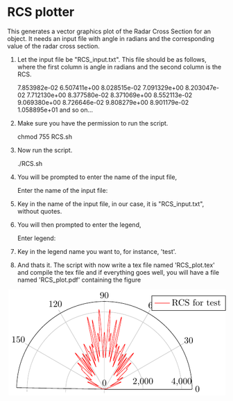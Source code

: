 RCS plotter
===========

This generates a vector graphics plot of the Radar Cross Section for an object. It needs an input file with angle in radians and the corresponding value of the radar cross section.

1) Let the input file be "RCS_input.txt". This file should be as follows, where the first column is angle in radians and the second column is the RCS.

	7.853982e-02 	 6.507411e+00 
	8.028515e-02 	 7.091329e+00 
	8.203047e-02 	 7.712130e+00 
	8.377580e-02 	 8.371069e+00 
	8.552113e-02 	 9.069380e+00 
	8.726646e-02 	 9.808279e+00 
	8.901179e-02 	 1.058895e+01 
	and so on...

2) Make sure you have the permission to run the script.

	chmod 755 RCS.sh

3) Now run the script.

	./RCS.sh

4) You will be prompted to enter the name of the input file,

	Enter the name of the input file:

5) Key in the name of the input file, in our case, it is "RCS_input.txt", without quotes.

6) You will then prompted to enter the legend,

	Enter legend:

7) Key in the legend name you want to, for instance, 'test'.

8) And thats it. The script with now write a tex file named 'RCS_plot.tex' and compile the tex file and if everything goes well, you will have a file named 'RCS_plot.pdf' containing the figure


<img style="float: right" src="https://github.com/sivaramambikasaran/RCS_plotter/raw/master/RCS_plot.pdf" />
